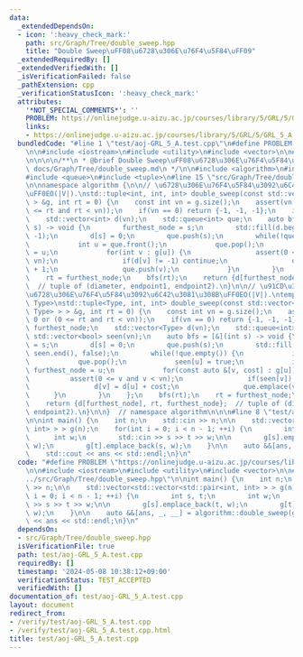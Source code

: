 ```yaml
---
data:
  _extendedDependsOn:
  - icon: ':heavy_check_mark:'
    path: src/Graph/Tree/double_sweep.hpp
    title: "Double Sweep\uFF08\u6728\u306E\u76F4\u5F84\uFF09"
  _extendedRequiredBy: []
  _extendedVerifiedWith: []
  _isVerificationFailed: false
  _pathExtension: cpp
  _verificationStatusIcon: ':heavy_check_mark:'
  attributes:
    '*NOT_SPECIAL_COMMENTS*': ''
    PROBLEM: https://onlinejudge.u-aizu.ac.jp/courses/library/5/GRL/5/GRL_5_A
    links:
    - https://onlinejudge.u-aizu.ac.jp/courses/library/5/GRL/5/GRL_5_A
  bundledCode: "#line 1 \"test/aoj-GRL_5_A.test.cpp\"\n#define PROBLEM \"https://onlinejudge.u-aizu.ac.jp/courses/library/5/GRL/5/GRL_5_A\"\
    \n\n#include <iostream>\n#include <utility>\n#include <vector>\n\n#line 1 \"src/Graph/Tree/double_sweep.hpp\"\
    \n\n\n\n/**\n * @brief Double Sweep\uFF08\u6728\u306E\u76F4\u5F84\uFF09\n * @docs\
    \ docs/Graph/Tree/double_sweep.md\n */\n\n#include <algorithm>\n#include <cassert>\n\
    #include <queue>\n#include <tuple>\n#line 15 \"src/Graph/Tree/double_sweep.hpp\"\
    \n\nnamespace algorithm {\n\n// \u6728\u306E\u76F4\u5F84\u3092\u6C42\u3081\u308B\
    \uFF0EO(|V|).\nstd::tuple<int, int, int> double_sweep(const std::vector<std::vector<int>\
    \ > &g, int rt = 0) {\n    const int vn = g.size();\n    assert(vn == 0 or (0\
    \ <= rt and rt < vn));\n    if(vn == 0) return {-1, -1, -1};\n    int furthest_node;\n\
    \    std::vector<int> d(vn);\n    std::queue<int> que;\n    auto bfs = [&](int\
    \ s) -> void {\n        furthest_node = s;\n        std::fill(d.begin(), d.end(),\
    \ -1);\n        d[s] = 0;\n        que.push(s);\n        while(!que.empty()) {\n\
    \            int u = que.front();\n            que.pop();\n            furthest_node\
    \ = u;\n            for(int v : g[u]) {\n                assert(0 <= v and v <\
    \ vn);\n                if(d[v] != -1) continue;\n                d[v] = d[u]\
    \ + 1;\n                que.push(v);\n            }\n        }\n    };\n    bfs(rt);\n\
    \    rt = furthest_node;\n    bfs(rt);\n    return {d[furthest_node], rt, furthest_node};\
    \  // tuple of (diameter, endpoint1, endpoint2).\n}\n\n// \u91CD\u307F\u4ED8\u304D\
    \u6728\u306E\u76F4\u5F84\u3092\u6C42\u3081\u308B\uFF0EO(|V|).\ntemplate <typename\
    \ Type>\nstd::tuple<Type, int, int> double_sweep(const std::vector<std::vector<std::pair<int,\
    \ Type> > > &g, int rt = 0) {\n    const int vn = g.size();\n    assert(vn ==\
    \ 0 or (0 <= rt and rt < vn));\n    if(vn == 0) return {-1, -1, -1};\n    int\
    \ furthest_node;\n    std::vector<Type> d(vn);\n    std::queue<int> que;\n   \
    \ std::vector<bool> seen(vn);\n    auto bfs = [&](int s) -> void {\n        furthest_node\
    \ = s;\n        d[s] = 0;\n        que.push(s);\n        std::fill(seen.begin(),\
    \ seen.end(), false);\n        while(!que.empty()) {\n            int u = que.front();\n\
    \            que.pop();\n            seen[u] = true;\n            if(d[u] > d[furthest_node])\
    \ furthest_node = u;\n            for(const auto &[v, cost] : g[u]) {\n      \
    \          assert(0 <= v and v < vn);\n                if(seen[v]) continue;\n\
    \                d[v] = d[u] + cost;\n                que.emplace(v);\n      \
    \      }\n        }\n    };\n    bfs(rt);\n    rt = furthest_node;\n    bfs(rt);\n\
    \    return {d[furthest_node], rt, furthest_node};  // tuple of (diameter, endpoint1,\
    \ endpoint2).\n}\n\n}  // namespace algorithm\n\n\n#line 8 \"test/aoj-GRL_5_A.test.cpp\"\
    \n\nint main() {\n    int n;\n    std::cin >> n;\n\n    std::vector<std::vector<std::pair<int,\
    \ int> > > g(n);\n    for(int i = 0; i < n - 1; ++i) {\n        int s, t;\n  \
    \      int w;\n        std::cin >> s >> t >> w;\n\n        g[s].emplace_back(t,\
    \ w);\n        g[t].emplace_back(s, w);\n    }\n\n    auto &&[ans, _, __] = algorithm::double_sweep(g);\n\
    \    std::cout << ans << std::endl;\n}\n"
  code: "#define PROBLEM \"https://onlinejudge.u-aizu.ac.jp/courses/library/5/GRL/5/GRL_5_A\"\
    \n\n#include <iostream>\n#include <utility>\n#include <vector>\n\n#include \"\
    ../src/Graph/Tree/double_sweep.hpp\"\n\nint main() {\n    int n;\n    std::cin\
    \ >> n;\n\n    std::vector<std::vector<std::pair<int, int> > > g(n);\n    for(int\
    \ i = 0; i < n - 1; ++i) {\n        int s, t;\n        int w;\n        std::cin\
    \ >> s >> t >> w;\n\n        g[s].emplace_back(t, w);\n        g[t].emplace_back(s,\
    \ w);\n    }\n\n    auto &&[ans, _, __] = algorithm::double_sweep(g);\n    std::cout\
    \ << ans << std::endl;\n}\n"
  dependsOn:
  - src/Graph/Tree/double_sweep.hpp
  isVerificationFile: true
  path: test/aoj-GRL_5_A.test.cpp
  requiredBy: []
  timestamp: '2024-05-08 10:38:12+09:00'
  verificationStatus: TEST_ACCEPTED
  verifiedWith: []
documentation_of: test/aoj-GRL_5_A.test.cpp
layout: document
redirect_from:
- /verify/test/aoj-GRL_5_A.test.cpp
- /verify/test/aoj-GRL_5_A.test.cpp.html
title: test/aoj-GRL_5_A.test.cpp
---
```

